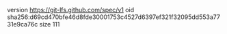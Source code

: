 version https://git-lfs.github.com/spec/v1
oid sha256:d69cd470bfe46d8fde30001753c4527d6397ef321f32095dd553a7731e9ca76c
size 111
